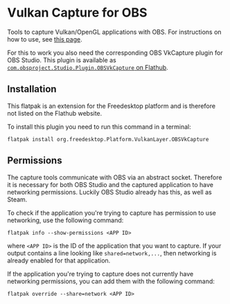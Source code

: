 Vulkan Capture for OBS
======================

Tools to capture Vulkan/OpenGL applications with OBS. For instructions on how to use, see [this page](https://github.com/nowrep/obs-vkcapture#usage).

For this to work you also need the corresponding OBS VkCapture plugin for OBS Studio. This plugin is available as [`com.obsproject.Studio.Plugin.OBSVkCapture` on Flathub](https://github.com/flathub/com.obsproject.Studio.Plugin.OBSVkCapture).

Installation
-----------

This flatpak is an extension for the Freedesktop platform and is therefore not listed on the Flathub website.

To install this plugin you need to run this command in a terminal:

```
flatpak install org.freedesktop.Platform.VulkanLayer.OBSVkCapture
```

Permissions
-----------

The capture tools communicate with OBS via an abstract socket. Therefore it is necessary for both OBS Studio and the captured application to have networking permissions. Luckily OBS Studio already has this, as well as Steam.

To check if the application you're trying to capture has permission to use networking, use the following command:
```
flatpak info --show-permissions <APP ID>
```
where `<APP ID>` is the ID of the application that you want to capture.
If your output contains a line looking like `shared=network,...`, then
networking is already enabled for that application.

If the application you're trying to capture does not currently have networking permissions, you can add them with the following command:
```
flatpak override --share=network <APP ID>
```
